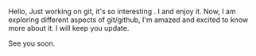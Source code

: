 Hello,
Just working on git, it's so interesting . I and enjoy it.
Now, I am exploring different aspects of git/github, I'm amazed and excited to know more about it.
I will keep you update.

See you soon. 
